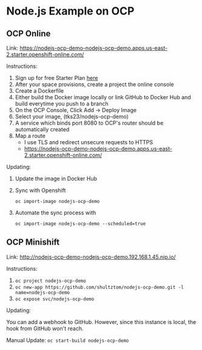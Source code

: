 # Node.js Example on OCP

## OCP Online

Link: https://nodejs-ocp-demo-nodejs-ocp-demo.apps.us-east-2.starter.openshift-online.com/

Instructions:

1. Sign up for free Starter Plan [here](https://www.openshift.com/products/pricing/)
2. After your space provisions, create a project the online console
3. Create a Dockerfile
4. Either build the Docker image locally or link GitHub to Docker Hub and build everytime you push to a branch
5. On the OCP Console, Click Add -> Deploy Image
6. Select your image, (tks23/nodejs-ocp-demo)
7. A service which binds port 8080 to OCP's router should be automatically created
8. Map a route
   - I use TLS and redirect unsecure requests to HTTPS
   - https://nodejs-ocp-demo-nodejs-ocp-demo.apps.us-east-2.starter.openshift-online.com/

Updating:

1. Update the image in Docker Hub
2. Sync with Openshift

   `oc import-image nodejs-ocp-demo`

3. Automate the sync process with

   `oc import-image nodejs-ocp-demo --scheduled=true`

## OCP Minishift

Link: http://nodejs-ocp-demo-nodejs-ocp-demo.192.168.1.45.nip.io/

Instructions:

1. `oc project nodejs-ocp-demo`
2. `oc new-app https://github.com/shultztom/nodejs-ocp-demo.git -l name=nodejs-ocp-demo`
3. `oc expose svc/nodejs-ocp-demo`

Updating:

You can add a webhook to GitHub. However, since this instance is local, the hook from GitHub won't reach.

Manual Update: `oc start-build nodejs-ocp-demo`
